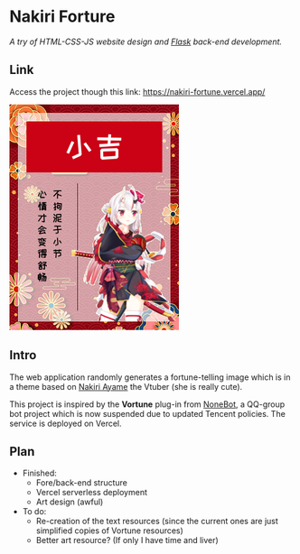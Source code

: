 # Nakiri Forture

*A try of HTML-CSS-JS website design and [Flask](https://flask.palletsprojects.com/en/1.1.x/) back-end development.*

## Link

Access the project though this link: https://nakiri-fortune.vercel.app/

![](./assets/sample.png)

## Intro

The web application randomly generates a fortune-telling image which is in a theme based on [Nakiri Ayame](https://www.youtube.com/channel/UC7fk0CB07ly8oSl0aqKkqFg) the Vtuber (she is really cute). 

This project is inspired by the **Vortune** plug-in from [NoneBot](https://github.com/fz6m/nonebot-plugin), a QQ-group bot project which is now suspended due to updated Tencent policies. The service is deployed on Vercel.

## Plan

- Finished:
    - Fore/back-end structure
    - Vercel serverless deployment
    - Art design (awful)
- To do:
    - Re-creation of the text resources (since the current ones are just simplified copies of Vortune resources)
    - Better art resource? (If only I have time and liver)

